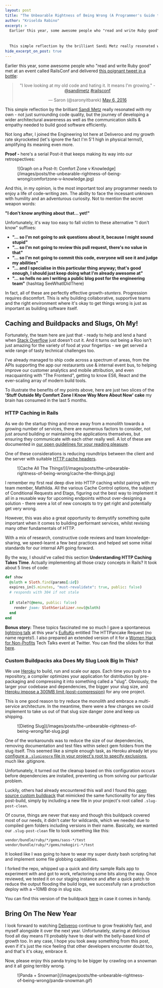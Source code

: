 ```yaml
---
layout: post
title: "The Unbearable Rightness of Being Wrong (A Programmer's Guide to Sanity)"
author: "Kriselda Rabino"
excerpt: >
  Earlier this year, some awesome people who "read and write Ruby good" met at an event called RailsConf and delivered this poignant tweet in a bottle: ***"I love looking at my old code and hating it. It means I'm growing."***


  This simple reflection by the brilliant Sandi Metz really resonated with my own - not just surrounding code quality, but the journey of developing a wider architectural awareness as well as the communication skills & empathy needed to build good software efficiently.
hide_excerpt_on_post: true
---
```


Earlier this year, some awesome people who "read and write Ruby good" met at an event called RailsConf and delivered [this poignant tweet in a bottle](https://twitter.com/saronyitbarek/status/728692957415538688):


<blockquote class="twitter-tweet" data-lang="en" align="center">
<p lang="en" dir="ltr">&quot;I love looking at my old code and hating it. It means I&#39;m growing.&quot; - <a href="https://twitter.com/sandimetz">@sandimetz</a> <a href="https://twitter.com/hashtag/railsconf?src=hash">#railsconf</a></p>&mdash; Saron (@saronyitbarek) <a href="https://twitter.com/saronyitbarek/status/728692957415538688">May 6, 2016</a>
</blockquote>
<script async src="//platform.twitter.com/widgets.js" charset="utf-8"></script>


This simple reflection by the brilliant [Sandi Metz](https://www.sandimetz.com) really resonated with my own - not just surrounding code quality, but the journey of developing a wider architectural awareness as well as the communication skills & empathy needed to build good software efficiently.

Not long after, I joined the Engineering lot here at Deliveroo and my growth rate skyrocketed (let's ignore the fact I'm 5'1 high in physical terms!), amplifying its meaning even more.

**Proof -** here's a serial Post-it that keeps making its way into our retrospectives:

<figure class="small">
![Graph on a Post-It: Comfort Zone v Knowledge](/images/posts/the-unbearable-rightness-of-being-wrong/comfortzone-v-knowledge.jpg)
</figure>

And this, in my opinion, is the most important tool any programmer needs to enjoy a life of code-writing zen. The ability to face the incessant unknown with humility and an adventurous curiosity. Not to mention the secret weapon words:

**"I don't know anything about that... yet!"**

Unfortunately, it's way too easy to fall victim to these alternative "I don't know" suffixes:

- **"... so I'm not going to ask questions about it, because I might sound stupid"**
- **"... so I'm not going to review this pull request, there's no value in that"**
- **"... so I'm not going to commit this code, everyone will see it and judge my abilities"**
- **"... and I specialise in this particular thing anyway; that's good enough, I should just keep doing what I'm already awesome at"**
- **"... so hells no am I writing a public blog post for the engineering team"** (hashtag SeeWhatIDidThere)

In fact, all of these are perfectly effective growth-*stunters*. Progression requires discomfort. This is why building collaborative, supportive teams and the right environment where it's okay to get things wrong is just as important as building software itself.

## Caching and Buildpacks and Slugs, Oh My!

Fortunately, the team here are just that - ready to help and lend a hand when [Stack Overflow](stackoverflow.com) just doesn't cut it. And it turns out being a Roo isn't just amazing for the variety of food at your fingertips - we get served a wide range of tasty technical challenges too.

I've already managed to ship code across a spectrum of areas, from the APIs supporting the app our restaurants use & internal event bus, to helping improve our customer analytics and mobile attribution, and even reacquainting with "The Frontend", getting to know ES6, React and the ever-scaling array of modern build tools.

To illustrate the benefits of my points above, here are just two slices of the **'Stuff Outside My Comfort Zone I Know Way More About Now' cake** my brain has consumed in the last 5 months.

### HTTP Caching in Rails

As we do the startup thing and move away from a monolith towards a growing number of services, there are numerous factors to consider, not just around building or maintaining the applications themselves, but ensuring they communicate with each other really well. A lot of these are documented in [our open guidelines for your reading pleasure](http://deliveroo.engineering/guidelines/api-design/).

One of these considerations is reducing roundtrips between the client and the server with suitable [HTTP cache headers](https://www.w3.org/Protocols/rfc2616/rfc2616-sec13.html).

<figure class="small">
![Cache All The Things!](/images/posts/the-unbearable-rightness-of-being-wrong/cache-the-things.jpg)
</figure>

I remember my first real deep dive into HTTP caching whilst pairing with my team member, Mathilda. All the various Cache Control options, the subject of Conditional Requests and Etags, figuring out the best way to implement it all in a reusable way for upcoming endpoints without over-designing a solution - there were a lot of new concepts to try get right and potentially get very wrong.

However, this was also a great opportunity to demystify something quite important when it comes to building performant services, whilst revising many other fundamentals of HTTP.

With a mix of research, constructive code reviews and team knowledge-sharing, we speed-learnt a few best practices and helped set some initial standards for our internal API going forward.

By the way, I should've called this section **Understanding HTTP Caching Takes Time**. Actually implementing all those crazy concepts in Rails? It took about 5 lines of code:

```ruby
def show
  @sloth = Sloth.find(params[:id])
  expires_in(5.minutes, "must-revalidate": true, public: false)
  # responds with 304 if not stale

  if stale?(@menu, public: false)
    render json: SlothSerializer.new(@sloth)
  end
end
```

**Bonus story:** These topics fascinated me so much I gave a spontaneous [lightning talk](https://www.youtube.com/watch?v=WnlgKWCt8wQ) at this year's [EuRuKo](http://euruko2016.org) entitled The HTTPancake Request (no name regrets!). I also prepared an extended version of it for a [Women Hack for Non-Profits](womenhackfornonprofits.com) Tech Talks event at Twitter. You can find the slides for that [here](http://slides.com/krissygoround/httpancake-5#/).


### Custom Buildpacks aka Does My Slug Look Big In This?

We use [Heroku](https://www.heroku.com) to build, run and scale our apps. Each time you push to a repository, a compiler optimizes your application for distribution by pre-packaging and compressing it into something called a "slug". Obviously, the larger your codebase and dependencies, the bigger your slug size, and [Heroku impose a 300MB limit (post-compression)](https://devcenter.heroku.com/articles/slug-compiler#slug-size) for any one project.

This is one good reason to try reduce the monolith and embrace a multi-service architecture. In the meantime, there were a few changes we could implement to take us out of that slug size danger zone and keep us shipping.

<figure class="small">
![Dieting Slug](/images/posts/the-unbearable-rightness-of-being-wrong/fat-slug.jpg)
</figure>

One of the workarounds was to reduce the size of our dependencies, removing documentation and test files within select gem folders from the slug itself. This seemed like a simple enough task, as Heroku already let you [configure a `.slugignore` file in your project's root to specify exclusions](https://devcenter.heroku.com/articles/slug-compiler#ignoring-files-with-slugignore), much like .gitignore.

Unfortunately, it turned out the cleanup based on this configuration occurs before dependencies are installed, preventing us from solving our particular problem.

Luckily, others had already encountered this wall and I found this [open source custom buildpack](https://github.com/deliveroo/heroku-buildpack-post-build-clean) that mimicked the same functionality for any files post-build, simply by including a new file in your project's root called `.slug-post-clean`.

Of course, things are never that easy and though this buildpack covered most of our needs, it didn't cater for wildcards, which we needed due to compiled gem folders including versions in their name. Basically, we wanted our `.slug-post-clean` file to look something like this:

```
vendor/bundle/ruby/*/gems/sass-*/test
vendor/bundle/ruby/*/gems/nokogiri-*/test
```

It looked like I was going to have to wear my super dusty bash scripting hat and implement some file globbing capabilities.

I forked the repo, whipped up a quick and dirty sample Rails app to experiment with and got to work, refactoring some bits along the way. Once reviewed, we tested it on our staging instance and after a quick patch to reduce the output flooding the build logs, we successfully ran a production deploy with a ~10MB drop in slug size.

You can find this version of the buildpack [here](https://github.com/deliveroo/heroku-buildpack-post-build-clean) in case it comes in handy.


## Bring On The New Year

I look forward to watching [Deliveroo](https://deliveroo.co.uk) continue to grow freakishly fast, and myself alongside it over the next year. Unfortunately, staring at delicious food all day means I'll probably have to deal with the belly-based kind of growth too. In any case, I hope you took away something from this post, even if it's just the nice feeling that other developers encounter doubt too, and that's it's okay, embrace it.

Now, please enjoy this panda trying to be bigger by crawling on a snowman and it all going terribly wrong.

<figure class="small">
![Panda + Snowman](/images/posts/the-unbearable-rightness-of-being-wrong/panda-snowman.gif)
</figure>
